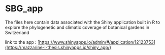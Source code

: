 # SBG_app

The files here contain data associated with the Shiny application built in R to explore the phylogenetic and climatic coverage of botanical gardens in Switzerland

link to the app : [https://www.shinyapps.io/admin/#/application/12123753](https://mazzarine-l-thesis.shinyapps.io/shiny_app/)
